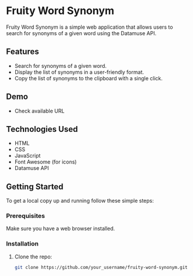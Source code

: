 # Fruity Word Synonym

Fruity Word Synonym is a simple web application that allows users to search for synonyms of a given word using the Datamuse API.

## Features

- Search for synonyms of a given word.
- Display the list of synonyms in a user-friendly format.
- Copy the list of synonyms to the clipboard with a single click.

## Demo

- Check available URL

## Technologies Used

- HTML
- CSS
- JavaScript
- Font Awesome (for icons)
- Datamuse API

## Getting Started

To get a local copy up and running follow these simple steps:

### Prerequisites

Make sure you have a web browser installed.

### Installation

1. Clone the repo:

   ```sh
   git clone https://github.com/your_username/fruity-word-synonym.git
